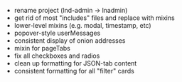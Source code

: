 - rename project (lnd-admin -> lnadmin)
- get rid of most "includes" files and replace with mixins
- lower-level mixins (e.g. modal, timestamp, etc)
- popover-style userMessages
- consistent display of onion addresses
- mixin for pageTabs
- fix all checkboxes and radios
- clean up formatting for JSON-tab content
- consistent formatting for all "filter" cards